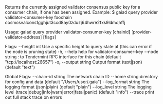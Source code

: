 Returns the currently assigned validator consensus public key for a
consumer chain, if one has been assigned.
Example:
$ gaiad query provider validator-consumer-key foochain cosmosvalcons1gghjut3ccd8ay0zduzj64hwre2fxs9ldmqhffj

Usage:
  gaiad query provider validator-consumer-key [chainid] [provider-validator-address] [flags]

Flags:
      --height int      Use a specific height to query state at (this can error if the node is pruning state)
  -h, --help            help for validator-consumer-key
      --node string     <host>:<port> to Tendermint RPC interface for this chain (default "tcp://localhost:26657")
  -o, --output string   Output format (text|json) (default "text")

Global Flags:
      --chain-id string     The network chain ID
      --home string         directory for config and data (default "/Users/user/.gaia")
      --log_format string   The logging format (json|plain) (default "plain")
      --log_level string    The logging level (trace|debug|info|warn|error|fatal|panic) (default "info")
      --trace               print out full stack trace on errors
